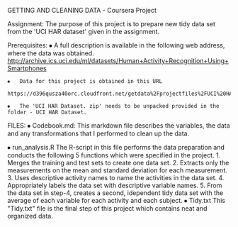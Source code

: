 GETTING AND CLEANING DATA - Coursera Project

Assignment:
	  The purpose of this project is to prepare new tidy data set from the 'UCI HAR dataset' given in the assignment.
  
Prerequisites:
    ⦁	A full description is available in the following web address, where the data was obtained.     
	      http://archive.ics.uci.edu/ml/datasets/Human+Activity+Recognition+Using+Smartphones
  
    ⦁	Data for this project is obtained in this URL
        https://d396qusza40orc.cloudfront.net/getdata%2Fprojectfiles%2FUCI%20HAR%20Dataset.zip
        
    ⦁	The 'UCI HAR Dataset. zip' needs to be unpacked provided in the folder - UCI HAR Dataset.
    
FILES:
    ⦁	Codebook.md:
	   This markdown file describes the variables, the data and any transformations that I performed to clean up the data.
    
   ⦁ run_analysis.R
       The R-script in this file performs the data preparation and conducts the following 5 functions 
       which were specified in the project.
          1.	Merges the training and test sets to create one data set.
          2.	Extracts only the measurements on the mean and standard deviation for each measurement.
          3.	Uses descriptive activity names to name the activities in the data set.
          4.	Appropriately labels the data set with descriptive variable names.
          5.	From the data set in step-4, creates a second, idependent tidy data set with the average
            of each variable for each activity and each subject.
⦁	Tidy.txt 
 	   This "Tidy.txt" file is the final step of this project which contains neat and organized data.  	

